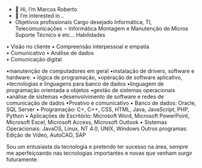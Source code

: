 - 👋 Hi, I’m Marcos Roberto
- 👀 I’m interested in ..
- Objetivos profissionais 
Cargo desejado Informática, TI, Telecomunicações ¬ Informática Montagem e Manutenção de Micros Suporte Técnico e etc…
Habilidades
 
•	Visão no cliente 
•	Compreensão interpessoal e empatia  
•	Comunicativo 
•	Análise de dados  
•	Comunicação digital 

•manutenção de computadores em geral
•instalação de drivers, software e hardware. 
• lógica de programação,
•operação de software aplicativo, 
•tecnologias e linguagens para banco de dados
•linguagem de programação orientada a objetos
•gestão de sistemas operacionais
•análise de sistemas
•desenvolvimento de software e redes de comunicação de dados
•Proativo e comunicativo
•	Banco de dados: Oracle, SQL Server 
•	Programação: C+, C++, CSS, HTML, Java, JavaScript, PHP, Python 
•	Aplicações de Escritório: Microsoft Word, Microsoft PowerPoint, Microsoft Excel, Microsoft Access, Microsoft Outlook 
•	Sistemas Operacionais: JavaOS, Linux, NT 4.0, UNIX, Windows Outros programas: Edição de Video, AutoCAD, SAP 


Sou um entusiasta da tecnologia e pretendo ter sucesso na área, sempre me aperfeiçoando nas tecnologias importantes e novas que venham surgir futuramente. 


<!---
NatsuXd/NatsuXd is a ✨ special ✨ repository because its `README.md` (this file) appears on your GitHub profile.
You can click the Preview link to take a look at your changes.
--->
